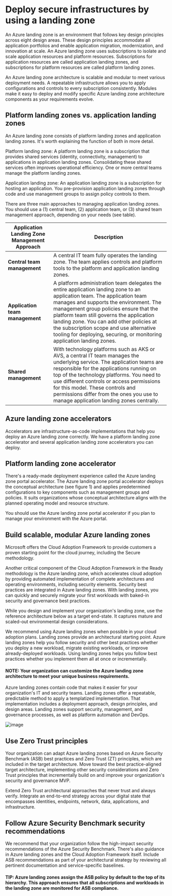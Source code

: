 # Deploy secure infrastructures by using a landing zone

An Azure landing zone is an environment that follows key design principles across eight design areas. These design principles accommodate all application portfolios and enable application migration, modernization, and innovation at scale. An Azure landing zone uses subscriptions to isolate and scale application resources and platform resources. Subscriptions for application resources are called application landing zones, and subscriptions for platform resources are called platform landing zones.

An Azure landing zone architecture is scalable and modular to meet various deployment needs. A repeatable infrastructure allows you to apply configurations and controls to every subscription consistently. Modules make it easy to deploy and modify specific Azure landing zone architecture components as your requirements evolve.

## Platform landing zones vs. application landing zones

An Azure landing zone consists of platform landing zones and application landing zones. It's worth explaining the function of both in more detail.

Platform landing zone: A platform landing zone is a subscription that provides shared services (identity, connectivity, management) to applications in application landing zones. Consolidating these shared services often improves operational efficiency. One or more central teams manage the platform landing zones.

Application landing zone: An application landing zone is a subscription for hosting an application. You pre-provision application landing zones through code and use management groups to assign policy controls to them.

There are three main approaches to managing application landing zones. You should use a (1) central team, (2) application team, or (3) shared team management approach, depending on your needs (see table).

| Application Landing Zone Management Approach | Description |
|---------------------------------------------|-------------|
| **Central team management** | A central IT team fully operates the landing zone. The team applies controls and platform tools to the platform and application landing zones. |
| **Application team management** | A platform administration team delegates the entire application landing zone to an application team. The application team manages and supports the environment. The management group policies ensure that the platform team still governs the application landing zone. You can add other policies at the subscription scope and use alternative tooling for deploying, securing, or monitoring application landing zones. |
| **Shared management** | With technology platforms such as AKS or AVS, a central IT team manages the underlying service. The application teams are responsible for the applications running on top of the technology platforms. You need to use different controls or access permissions for this model. These controls and permissions differ from the ones you use to manage application landing zones centrally. |

## Azure landing zone accelerators

Accelerators are infrastructure-as-code implementations that help you deploy an Azure landing zone correctly. We have a platform landing zone accelerator and several application landing zone accelerators you can deploy.

## Platform landing zone accelerator

There's a ready-made deployment experience called the Azure landing zone portal accelerator. The Azure landing zone portal accelerator deploys the conceptual architecture (see figure 1) and applies predetermined configurations to key components such as management groups and policies. It suits organizations whose conceptual architecture aligns with the planned operating model and resource structure.

You should use the Azure landing zone portal accelerator if you plan to manage your environment with the Azure portal.

## Build scalable, modular Azure landing zones

Microsoft offers the Cloud Adoption Framework to provide customers a proven starting point for the cloud journey, including the Secure methodology.

Another critical component of the Cloud Adoption Framework in the Ready methodology is the Azure landing zone, which accelerates cloud adoption by providing automated implementation of complete architectures and operating environments, including security elements. Security best practices are integrated in Azure landing zones. With landing zones, you can quickly and securely migrate your first workloads with baked-in security and governance best practices.

While you design and implement your organization's landing zone, use the reference architecture below as a target end-state. It captures mature and scaled-out environmental design considerations.

We recommend using Azure landing zones when possible in your cloud adoption plans. Landing zones provide an architectural starting point. Azure landing zones help you follow security and other best practices whether you deploy a new workload, migrate existing workloads, or improve already-deployed workloads. Using landing zones helps you follow best practices whether you implement them all at once or incrementally.

#### NOTE: Your organization can customize the Azure landing zone architecture to meet your unique business requirements.

Azure landing zones contain code that makes it easier for your organization's IT and security teams. Landing zones offer a repeatable, predictable method to apply a templatized implementation. That implementation includes a deployment approach, design principles, and design areas. Landing zones support security, management, and governance processes, as well as platform automation and DevOps.

![image](https://github.com/user-attachments/assets/325faee3-8331-4b29-b394-253568b4a86e)

## Use Zero Trust principles

Your organization can adapt Azure landing zones based on Azure Security Benchmark (ASB) best practices and Zero Trust (ZT) principles, which are included in the target architecture. Move toward the best practice-aligned target architecture, implementing other security considerations and Zero Trust principles that incrementally build on and improve your organization's security and governance MVP.

Extend Zero Trust architectural approaches that never trust and always verify. Integrate an end-to-end strategy across your digital state that encompasses identities, endpoints, network, data, applications, and infrastructure.

## Follow Azure Security Benchmark security recommendations

We recommend that your organization follow the high-impact security recommendations of the Azure Security Benchmark. There's also guidance in Azure landing zones and the Cloud Adoption Framework itself. Include ASB recommendations as part of your architectural strategy by reviewing all pertinent documentation and service-specific baselines.

#### TIP: Azure landing zones assign the ASB policy by default to the top of its hierarchy. This approach ensures that all subscriptions and workloads in the landing zone are monitored for ASB compliance.

